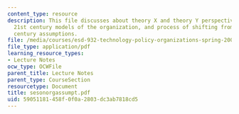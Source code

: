 ```yaml
---
content_type: resource
description: This file discusses about theory X and theory Y perspectives, 20th and
  21st century models of the organization, and process of shifting from 20th to 21st
  century assumptions.
file: /media/courses/esd-932-technology-policy-organizations-spring-2005/59051181458f0f0a2803dc3ab7818cd5_sesonorgassumpt.pdf
file_type: application/pdf
learning_resource_types:
- Lecture Notes
ocw_type: OCWFile
parent_title: Lecture Notes
parent_type: CourseSection
resourcetype: Document
title: sesonorgassumpt.pdf
uid: 59051181-458f-0f0a-2803-dc3ab7818cd5
---
```

